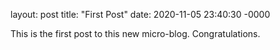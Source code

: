 layout: post
title: "First Post"
date: 2020-11-05 23:40:30 -0000

This is the first post to this new micro-blog.
Congratulations.

